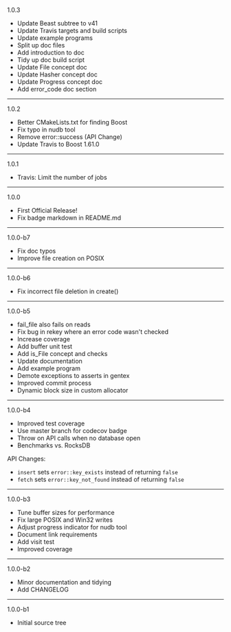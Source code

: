 1.0.3

* Update Beast subtree to v41
* Update Travis targets and build scripts
* Update example programs
* Split up doc files
* Add introduction to doc
* Tidy up doc build script
* Update File concept doc
* Update Hasher concept doc
* Update Progress concept doc
* Add error_code doc section

--------------------------------------------------------------------------------

1.0.2

* Better CMakeLists.txt for finding Boost
* Fix typo in nudb tool
* Remove error::success (API Change)
* Update Travis to Boost 1.61.0

--------------------------------------------------------------------------------

1.0.1

* Travis: Limit the number of jobs

--------------------------------------------------------------------------------

1.0.0

* First Official Release!
* Fix badge markdown in README.md

--------------------------------------------------------------------------------

1.0.0-b7

* Fix doc typos
* Improve file creation on POSIX

--------------------------------------------------------------------------------

1.0.0-b6

* Fix incorrect file deletion in create()

--------------------------------------------------------------------------------

1.0.0-b5

* fail_file also fails on reads
* Fix bug in rekey where an error code wasn't checked
* Increase coverage
* Add buffer unit test
* Add is_File concept and checks
* Update documentation
* Add example program
* Demote exceptions to asserts in gentex
* Improved commit process
* Dynamic block size in custom allocator

--------------------------------------------------------------------------------

1.0.0-b4

* Improved test coverage
* Use master branch for codecov badge
* Throw on API calls when no database open
* Benchmarks vs. RocksDB

API Changes:

* `insert` sets `error::key_exists` instead of returning `false`
* `fetch` sets `error::key_not_found` instead of returning `false`

--------------------------------------------------------------------------------

1.0.0-b3

* Tune buffer sizes for performance
* Fix large POSIX and Win32 writes
* Adjust progress indicator for nudb tool
* Document link requirements
* Add visit test
* Improved coverage

--------------------------------------------------------------------------------

1.0.0-b2

* Minor documentation and tidying
* Add CHANGELOG

--------------------------------------------------------------------------------

1.0.0-b1

* Initial source tree


